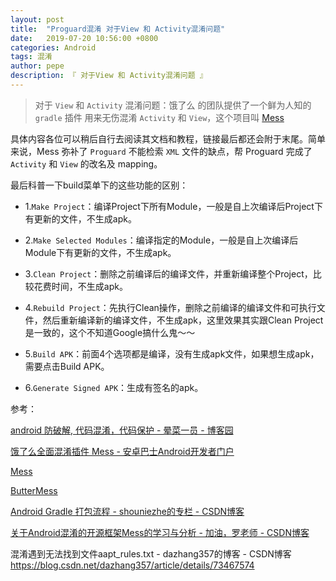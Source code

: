 ```yaml
---
layout: post
title:  "Proguard混淆 对于View 和 Activity混淆问题"
date:   2019-07-20 10:56:00 +0800
categories: Android
tags: 混淆
author: pepe
description: 『 对于View 和 Activity混淆问题 』
---
```


> 对于 `View` 和 `Activity` 混淆问题：饿了么 的团队提供了一个鲜为人知的 `gradle` 插件 用来无伤混淆 `Activity` 和 `View`，这个项目叫 [Mess](https://github.com/eleme/Mess)

具体内容各位可以稍后自行去阅读其文档和教程，链接最后都还会附于末尾。简单来说，Mess 弥补了 `Proguard` 不能检索 `XML` 文件的缺点，帮 Proguard 完成了 `Activity` 和 `View` 的改名及 mapping。





最后科普一下build菜单下的这些功能的区别：

* 1.`Make Project`：编译Project下所有Module，一般是自上次编译后Project下有更新的文件，不生成apk。

* 2.`Make Selected Modules`：编译指定的Module，一般是自上次编译后Module下有更新的文件，不生成apk。

* 3.`Clean Project`：删除之前编译后的编译文件，并重新编译整个Project，比较花费时间，不生成apk。

* 4.`Rebuild Project`：先执行Clean操作，删除之前编译的编译文件和可执行文件，然后重新编译新的编译文件，不生成apk，这里效果其实跟Clean Project是一致的，这个不知道Google搞什么鬼～～

* 5.`Build APK`：前面4个选项都是编译，没有生成apk文件，如果想生成apk，需要点击Build APK。

* 6.`Generate Signed APK`：生成有签名的apk。







参考：

[android 防破解, 代码混淆，代码保护 - 晕菜一员 - 博客园](https://www.cnblogs.com/CharlesGrant/p/7544311.html)

[饿了么全面混淆插件 Mess - 安卓巴士Android开发者门户](http://www.10tiao.com/html/597/201808/2651943416/1.html)

[Mess](https://github.com/eleme/Mess)

[ButterMess](https://github.com/peacepassion/ButterMess)

[Android Gradle 打包流程 - shouniezhe的专栏 - CSDN博客](https://blog.csdn.net/shouniezhe/article/details/95162422)

[关于Android混淆的开源框架Mess的学习与分析 - 加油，罗老师 - CSDN博客](https://blog.csdn.net/qq_35770354/article/details/82799049)

混淆遇到无法找到文件aapt_rules.txt - dazhang357的博客 - CSDN博客
https://blog.csdn.net/dazhang357/article/details/73467574